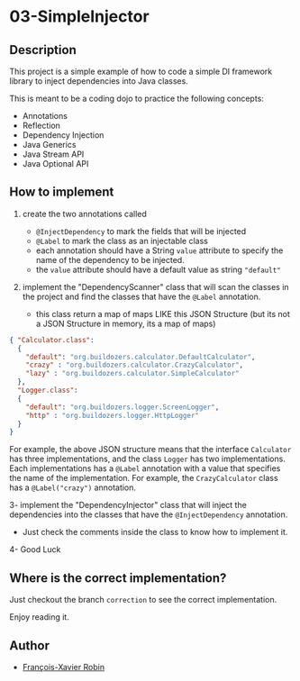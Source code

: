 # 03-SimpleInjector

## Description

This project is a simple example of how to code a simple DI framework library to inject dependencies into Java classes.

This is meant to be a coding dojo to practice the following concepts:
- Annotations
- Reflection
- Dependency Injection
- Java Generics
- Java Stream API
- Java Optional API    

## How to implement

1. create the two annotations called 
    - `@InjectDependency`  to mark the fields that will be injected
    - `@Label` to mark the class as an injectable class
    - each annotation should have a String `value` attribute to specify the name of the dependency to be injected.
    - the `value` attribute should have a default value as string `"default"`

2. implement the "DependencyScanner" class that will scan the classes in the project and find the classes that have the `@Label` annotation.
    - this class return a map of maps LIKE this JSON Structure (but its not a JSON Structure in memory, its a map of maps)

```json
{ "Calculator.class": 
  {
    "default": "org.buildozers.calculator.DefaultCalculator",
    "crazy" : "org.buildozers.calculator.CrazyCalculator",
    "lazy" : "org.buildozers.calculator.SimpleCalculator" 
  },
  "Logger.class":
  { 
    "default": "org.buildozers.logger.ScreenLogger",
    "http" : "org.buildozers.logger.HttpLogger" 
  }
}  
```

For example, the above JSON structure means that the interface `Calculator` has three implementations, and the class `Logger` has two implementations.
Each implementations has a `@Label` annotation with a value that specifies the name of the implementation.
For example, the `CrazyCalculator` class has a `@Label("crazy")` annotation.


3- implement the "DependencyInjector" class that will inject the dependencies into the classes that have the `@InjectDependency` annotation.
   
   - Just check the comments inside the class to know how to implement it.
   
4- Good Luck

## Where is the correct implementation?

Just checkout the branch `correction` to see the correct implementation.

Enjoy reading it.

## Author

- [François-Xavier Robin](https://github.com/fxrobin)